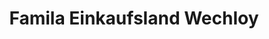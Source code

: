 ---
title: "Famila Einkaufsland Wechloy"
url: /oldenburg/famila-einkaufsland-wechloy/
shop: Einkaufszentrum
---